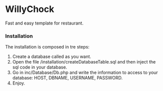 
# WillyChock

Fast and easy template for restaurant.

### Installation

The installation is composed in tre steps:

1. Create a database called as you want.
2. Open the file /installation/createDatabaseTable.sql and then inject the sql code in your database.
3. Go in inc/Database/Db.php and write the information to access to your database: HOST, DBNAME, USERNAME, PASSWORD.
4. Enjoy.